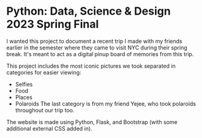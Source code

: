 # Python: Data, Science & Design 2023 Spring Final

I wanted this project to document a recent trip I made with my friends earlier in the semester where they came to visit NYC during their spring break.
It's meant to act as a digital pinup board of memories from this trip.

This project includes the most iconic pictures we took separated in categories for easier viewing:
* Selfies
* Food 
* Places
* Polaroids
The last category is from my friend Yejee, who took polaroids throughout our trip too.

The website is made using Python, Flask, and Bootstrap (with some additional external CSS added in). 
